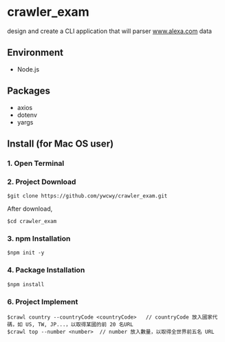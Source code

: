 # crawler_exam
design and create a CLI application that will parser www.alexa.com data
## Environment
* Node.js

## Packages
* axios
* dotenv
* yargs

## Install (for Mac OS user)
### 1. Open Terminal

### 2. Project Download
```
$git clone https://github.com/ywcwy/crawler_exam.git
```
After download, 
```
$cd crawler_exam 
```
### 3. npm Installation
```
$npm init -y    
```
### 4. Package Installation
```
$npm install     
```
### 6. Project Implement
```
$crawl country --countryCode <countryCode>   // countryCode 放入國家代碼，如 US, TW, JP...，以取得某國的前 20 名URL
$crawl top --number <number>  // number 放入數量，以取得全世界前五名 URL
```
